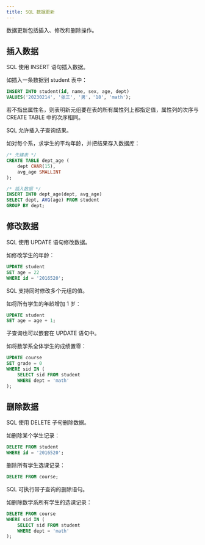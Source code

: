 ```yaml
---
title: SQL 数据更新
---
```


数据更新包括插入、修改和删除操作。

## 插入数据

SQL 使用 INSERT 语句插入数据。

如插入一条数据到 student 表中：

```sql
INSERT INTO student(id, name, sex, age, dept)
VALUES('20230214', '张三', '男'，'18', 'math');
```

若不指出属性名，则表明新元组要在表的所有属性列上都指定值，属性列的次序与 CREATE TABLE 中的次序相同。

SQL 允许插入子查询结果。

如对每个系，求学生的平均年龄，并把结果存入数据库：

```sql
/* 先建表 */
CREATE TABLE dept_age (
    dept CHAR(15),
    avg_age SMALLINT
);

/* 插入数据 */
INSERT INTO dept_age(dept, avg_age)
SELECT dept, AVG(age) FROM student
GROUP BY dept;
```

## 修改数据

SQL 使用 UPDATE 语句修改数据。

如修改学生的年龄：

```sql
UPDATE student 
SET age = 22
WHERE id = '2016520';
```

SQL 支持同时修改多个元组的值。

如将所有学生的年龄增加 1 岁：

```sql
UPDATE student
SET age = age + 1;
```

子查询也可以嵌套在 UPDATE 语句中。

如将数学系全体学生的成绩置零：

```sql
UPDATE course
SET grade = 0
WHERE sid IN (
    SELECT sid FROM student
    WHERE dept = 'math'
);
```

## 删除数据

SQL 使用 DELETE 子句删除数据。

如删除某个学生记录：

```sql
DELETE FROM student
WHERE id = '2016520';
```

删除所有学生选课记录：

```sql
DELETE FROM course;
```

SQL 可执行带子查询的删除语句。

如删除数学系所有学生的选课记录：

```sql
DELETE FROM course
WHERE sid IN (
    SELECT sid FROM student
    WHERE dept = 'math'
);
```
